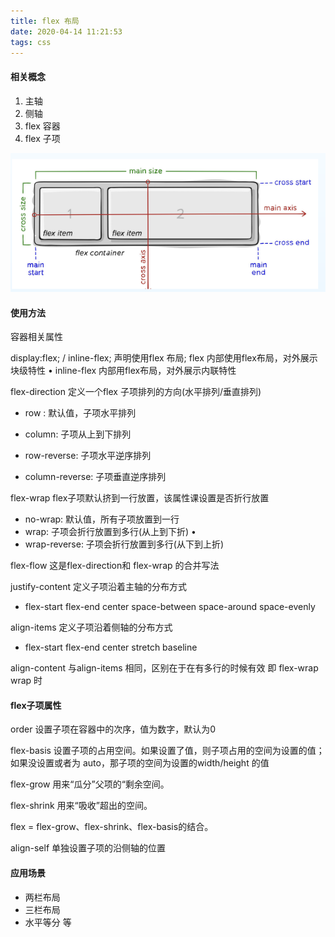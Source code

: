 ```yaml
---
title: flex 布局
date: 2020-04-14 11:21:53
tags: css
---
```


#### 相关概念

1. 主轴
2. 侧轴
3. flex 容器
4. flex 子项

![](../img/flex1.png)

#### 使用方法

容器相关属性

display:flex; / inline-flex;  声明使用flex 布局; flex 内部使用flex布局，对外展示块级特性 • inline-flex 内部用flex布局，对外展示内联特性

flex-direction  定义一个flex 子项排列的方向(水平排列/垂直排列)

- row : 默认值，子项水平排列 

- column: 子项从上到下排列 
-  row-reverse: 子项水平逆序排列 
-  column-reverse: 子项垂直逆序排列

flex-wrap flex子项默认挤到一行放置，该属性课设置是否折行放置

- no-wrap: 默认值，所有子项放置到一行 
-  wrap: 子项会折行放置到多行(从上到下折) •
- wrap-reverse: 子项会折行放置到多行(从下到上折)

flex-flow 这是flex-direction和 flex-wrap 的合并写法

justify-content 定义子项沿着主轴的分布方式

- flex-start flex-end center space-between space-around space-evenly

align-items  定义子项沿着侧轴的分布方式

- flex-start flex-end center stretch baseline

align-content 与align-items 相同，区别在于在有多行的时候有效 即 flex-wrap wrap 时

#### flex子项属性

order 设置子项在容器中的次序，值为数字，默认为0

flex-basis 设置子项的占用空间。如果设置了值，则子项占用的空间为设置的值； 如果没设置或者为 auto，那子项的空间为设置的width/height 的值

flex-grow  用来“瓜分”父项的“剩余空间。

flex-shrink  用来“吸收”超出的空间。

flex = flex-grow、flex-shrink、flex-basis的结合。

align-self  单独设置子项的沿侧轴的位置

#### 应用场景

- 两栏布局
- 三栏布局
- 水平等分 等

